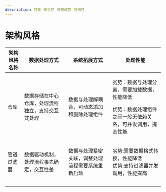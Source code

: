 ```yaml
---
description: 性能 安全性 可修改性 可用性
---
```


# 架构风格



| 架构风格名称 | 数据处理方式                   | 系统拓展方式                   | 处理性能                                                              |
| ------ | ------------------------ | ------------------------ | ----------------------------------------------------------------- |
| 仓库     | 数据存储在中心仓库，处理流程独立，支持交互式处理 | 数据与处理解耦合，可动态添加和删除处理组件    | <p>劣势：数据与处理分离，需要加载数据，性能降低</p><p>优势：数据处理组件之间一般无依赖关系，可并发调用，提高性能</p> |
| 管道过滤器  | 数据驱动机制，处理流程事先确定，交互性差     | 数据与处理紧密关联，调整处理流程需要系统重新启动 | <p>劣势:需要数据格式转换，性能降低<br>优势:支持过滤器并发调用，性能提高</p>                      |
|        |                          |                          |                                                                   |
|        |                          |                          |                                                                   |
